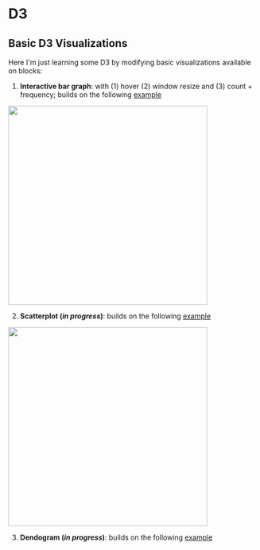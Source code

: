 # D3

## Basic D3 Visualizations

Here I'm just learning some D3 by modifying basic visualizations available on blocks:

1. **Interactive bar graph**: with (1) hover (2) window resize and (3) count + frequency; builds on the following [example](http://bl.ocks.org/Caged/6476579)

<img src="https://github.com/elbagn/D3/blob/master/Interactive%20Bar%20Graph/tumbnail.png" width="400">


2. **Scatterplot (*in progress*)**:  builds on the following [example](http://bl.ocks.org/weiglemc/6185069)

<img src="https://github.com/elbagn/D3/blob/master/Scatterplot/scatter.png" width="400">


3. **Dendogram (*in progress*)**: builds on the following [example](https://bl.ocks.org/mbostock/4339083)


